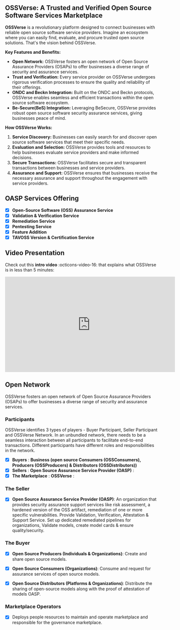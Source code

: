 ## OSSVerse: A Trusted and Verified Open Source Software Services Marketplace

**OSSVerse** is a revolutionary platform designed to connect businesses with reliable open source software service providers. Imagine an ecosystem where you can easily find, evaluate, and procure trusted open source solutions. That's the vision behind OSSVerse.

**Key Features and Benefits:**

* **Open Network:** OSSVerse fosters an open network of Open Source Assurance Providers (OSAPs) to offer businesses a diverse range of security and assurance services.
* **Trust and Verification:** Every service provider on OSSVerse undergoes rigorous verification processes to ensure the quality and reliability of their offerings.
* **ONDC and Beckn Integration:** Built on the ONDC and Beckn protocols, OSSVerse enables seamless and efficient transactions within the open source software ecosystem.
* **Be-Secure(BeS) Integration:** Leveraging BeSecure, OSSVerse provides robust open source software security assurance services, giving businesses peace of mind.

**How OSSVerse Works:**

1. **Service Discovery:** Businesses can easily search for and discover open source software services that meet their specific needs.
2. **Evaluation and Selection:** OSSVerse provides tools and resources to help businesses evaluate service providers and make informed decisions.
3. **Secure Transactions:** OSSVerse facilitates secure and transparent transactions between businesses and service providers.
4. **Assurance and Support:** OSSVerse ensures that businesses receive the necessary assurance and support throughout the engagement with service providers.

## OASP Services Offering
- [x] **Open-Source Software (OSS) Assurance Service**
- [x] **Validation & Verification Service**
- [x] **Remediation Service**
- [x] **Pentesting Service**
- [x] **Feature Addition**
- [x] **TAVOSS Version & Certification Service**

## Video Presentation
Check out this **intro video** :octicons-video-16: that explains what OSSVerse is in less than 5 minutes:
<iframe width="560" height="315" src="https://www.youtube.com/embed/EJJA6HYF-0I?si=iY551oTZbmJCIbrH%22" title="OSSVerse Intro Video" frameborder="0" allow="accelerometer; autoplay; clipboard-write; encrypted-media; gyroscope; picture-in-picture" allowfullscreen></iframe>

## Open Network
OSSVerse fosters an open network of Open Source Assurance Providers (OSAPs) to offer businesses a diverse range of security and assurance services.

### Participants
OSSVerse identifies 3 types of players - Buyer Participant, Seller Participant and OSSVerse Network. In an unbundled network, there needs to be a seamless interaction between all participants to facilitate end-to-end transactions. Different participants have different roles and responsibilities in the network.

- [x] **Buyers** : **Business (open source Consumers (OSSConsumers), Producers (OSSProducers) & Distributors (OSSDistributors))** 
- [x] **Sellers** : **Open Source Assurance Service Provider (OASP)** : 
- [x] **The Marketplace** : **OSSVerse** : 

### The Seller
- [x] **Open Source Assurance Service Provider (OASP)**: An organization that provides security assurance support services like risk assessment, a hardened version of the OSS artifact, remediation of one or more specific vulnerabilities. Provide Validation, Verification, Attestation & Support Service. Set up dedicated remediated pipelines for organizations, Validate models, create model cards & ensure quality/security.

### The Buyer
- [x] **Open Source Producers (Individuals & Organizations)**: Create and share open source models.

- [x] **Open Source Consumers (Organizations)**: Consume and request for assurance services of open source models.

- [x] **Open Source Distributors (Platforms & Organizations)**: Distribute the sharing of open-source models along with the proof of attestation of models OASP.

### Marketplace Operators
- [x]  Deploys people resources to maintain and operate marketplace and responsible for the governance marketplace.
